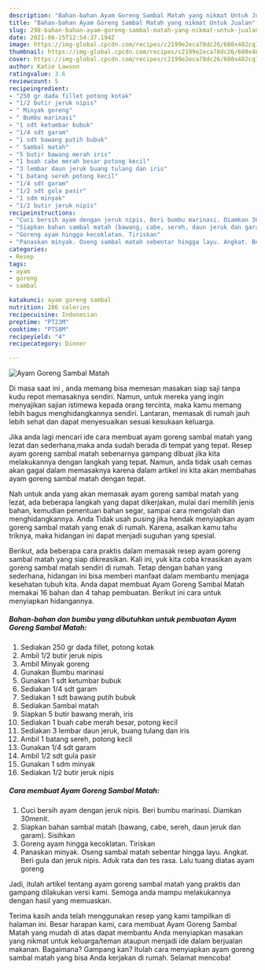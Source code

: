 ```yaml
---
description: "Bahan-bahan Ayam Goreng Sambal Matah yang nikmat Untuk Jualan"
title: "Bahan-bahan Ayam Goreng Sambal Matah yang nikmat Untuk Jualan"
slug: 298-bahan-bahan-ayam-goreng-sambal-matah-yang-nikmat-untuk-jualan
date: 2021-06-15T12:54:37.194Z
image: https://img-global.cpcdn.com/recipes/c2199e2eca78dc26/680x482cq70/ayam-goreng-sambal-matah-foto-resep-utama.jpg
thumbnail: https://img-global.cpcdn.com/recipes/c2199e2eca78dc26/680x482cq70/ayam-goreng-sambal-matah-foto-resep-utama.jpg
cover: https://img-global.cpcdn.com/recipes/c2199e2eca78dc26/680x482cq70/ayam-goreng-sambal-matah-foto-resep-utama.jpg
author: Katie Lawson
ratingvalue: 3.6
reviewcount: 5
recipeingredient:
- "250 gr dada fillet potong kotak"
- "1/2 butir jeruk nipis"
- " Minyak goreng"
- " Bumbu marinasi"
- "1 sdt ketumbar bubuk"
- "1/4 sdt garam"
- "1 sdt bawang putih bubuk"
- " Sambal matah"
- "5 butir bawang merah iris"
- "1 buah cabe merah besar potong kecil"
- "3 lembar daun jeruk buang tulang dan iris"
- "1 batang sereh potong kecil"
- "1/4 sdt garam"
- "1/2 sdt gula pasir"
- "1 sdm minyak"
- "1/2 butir jeruk nipis"
recipeinstructions:
- "Cuci bersih ayam dengan jeruk nipis. Beri bumbu marinasi. Diamkan 30menit."
- "Siapkan bahan sambal matah (bawang, cabe, sereh, daun jeruk dan garam). Sisihkan"
- "Goreng ayam hingga kecoklatan. Tiriskan"
- "Panaskan minyak. Oseng sambal matah sebentar hingga layu. Angkat. Beri gula dan jeruk nipis. Aduk rata dan tes rasa. Lalu tuang diatas ayam goreng"
categories:
- Resep
tags:
- ayam
- goreng
- sambal

katakunci: ayam goreng sambal 
nutrition: 286 calories
recipecuisine: Indonesian
preptime: "PT23M"
cooktime: "PT58M"
recipeyield: "4"
recipecategory: Dinner

---
```



![Ayam Goreng Sambal Matah](https://img-global.cpcdn.com/recipes/c2199e2eca78dc26/680x482cq70/ayam-goreng-sambal-matah-foto-resep-utama.jpg)

Di masa  saat ini , anda memang bisa memesan masakan siap saji tanpa kudu repot memasaknya sendiri. Namun, untuk mereka yang ingin menyajikan sajian istimewa kepada orang tercinta, maka kamu memang lebih bagus menghidangkannya sendiri. Lantaran, memasak di rumah jauh lebih sehat dan dapat menyesuaikan sesuai kesukaan keluarga.

Jika anda lagi mencari ide cara membuat ayam goreng sambal matah yang lezat dan sederhana,maka anda sudah berada di tempat yang tepat. Resep ayam goreng sambal matah  sebenarnya gampang dibuat jika kita melakukannya dengan langkah yang tepat. Namun, anda tidak usah cemas akan gagal dalam memasaknya 
karena dalam artikel ini kita akan membahas ayam goreng sambal matah dengan tepat.  



Nah untuk anda yang akan memasak ayam goreng sambal matah yang lezat, ada beberapa langkah yang dapat dikerjakan, mulai dari memilih jenis bahan, kemudian penentuan bahan segar, sampai cara mengolah dan menghidangkannya. Anda Tidak usah pusing jika hendak menyiapkan ayam goreng sambal matah yang enak di rumah. Karena, asalkan kamu  tahu triknya, maka hidangan ini dapat menjadi suguhan yang spesial.

Berikut, ada beberapa cara praktis  dalam memasak resep ayam goreng sambal matah yang siap dikreasikan. Kali ini, yuk kita coba kreasikan ayam goreng sambal matah sendiri di rumah. Tetap dengan bahan yang sederhana, hidangan ini bisa memberi manfaat dalam membantu menjaga kesehatan tubuh kita. Anda dapat membuat Ayam Goreng Sambal Matah memakai 16 bahan dan 4 tahap pembuatan. Berikut ini cara untuk menyiapkan hidangannya.

<!--inarticleads1-->

##### Bahan-bahan dan bumbu yang dibutuhkan untuk pembuatan Ayam Goreng Sambal Matah:

1. Sediakan 250 gr dada fillet, potong kotak
1. Ambil 1/2 butir jeruk nipis
1. Ambil  Minyak goreng
1. Gunakan  Bumbu marinasi
1. Gunakan 1 sdt ketumbar bubuk
1. Sediakan 1/4 sdt garam
1. Sediakan 1 sdt bawang putih bubuk
1. Sediakan  Sambal matah
1. Siapkan 5 butir bawang merah, iris
1. Sediakan 1 buah cabe merah besar, potong kecil
1. Sediakan 3 lembar daun jeruk, buang tulang dan iris
1. Ambil 1 batang sereh, potong kecil
1. Gunakan 1/4 sdt garam
1. Ambil 1/2 sdt gula pasir
1. Gunakan 1 sdm minyak
1. Sediakan 1/2 butir jeruk nipis




<!--inarticleads2-->

##### Cara membuat Ayam Goreng Sambal Matah:

1. Cuci bersih ayam dengan jeruk nipis. Beri bumbu marinasi. Diamkan 30menit.
1. Siapkan bahan sambal matah (bawang, cabe, sereh, daun jeruk dan garam). Sisihkan
1. Goreng ayam hingga kecoklatan. Tiriskan
1. Panaskan minyak. Oseng sambal matah sebentar hingga layu. Angkat. Beri gula dan jeruk nipis. Aduk rata dan tes rasa. Lalu tuang diatas ayam goreng




Jadi, itulah artikel tentang  ayam goreng sambal matah  yang praktis dan gampang dilakukan versi kami. Semoga anda mampu melakukannya dengan hasil yang memuaskan. 

Terima kasih anda telah menggunakan resep yang kami tampilkan di halaman ini. Besar harapan kami, cara membuat  Ayam Goreng Sambal Matah yang mudah di atas dapat membantu Anda menyiapkan masakan yang nikmat untuk keluarga/teman ataupun menjadi ide dalam berjualan makanan. Bagaimana? Gampang kan? Itulah cara menyiapkan ayam goreng sambal matah yang bisa Anda kerjakan di rumah. Selamat mencoba!

